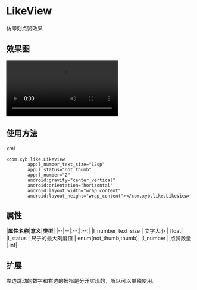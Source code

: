 # LikeView
仿即刻点赞效果

## 效果图
![image](https://github.com/ysemylord/LikeView/blob/master/SVID_20171126_182921.mp4)

## 使用方法
xml
```
<com.xyb.like.LikeView
        app:l_number_text_size="12sp"
        app:l_status="not_thumb"
        app:l_number="2"
        android:gravity="center_vertical"
        android:orientation="horizontal"
        android:layout_width="wrap_content"
        android:layout_height="wrap_content"></com.xyb.like.LikeView>

```
## 属性  
|**属性名称**|**意义**|**类型**|
|--|--|:--:|:--:|
|l_number_text_size      | 文字大小     | float|
|l_status      | 尺子的最大刻度值     | enum(not_thumb,thumb)|
|l_number | 点赞数量     | int| 

## 扩展 
左边跳动的数字和右边的拇指是分开实现的，所以可以单独使用。


